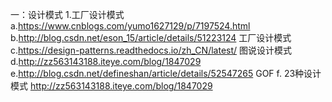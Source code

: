 一：设计模式
    1.工厂设计模式
        a.https://www.cnblogs.com/yumo1627129/p/7197524.html
        b.http://blog.csdn.net/eson_15/article/details/51223124 工厂设计模式
        c.https://design-patterns.readthedocs.io/zh_CN/latest/  图说设计模式
        d.http://zz563143188.iteye.com/blog/1847029
        e.http://blog.csdn.net/defineshan/article/details/52547265  GOF
        f. 23种设计模式 http://zz563143188.iteye.com/blog/1847029